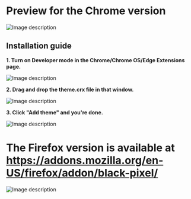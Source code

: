 # Preview for the Chrome version

![Image description](https://raw.githubusercontent.com/erayrafet/Black-Pixel-Theme-for-Chrome/master/Preview1.png)


## Installation guide
**1. Turn on Developer mode in the Chrome/Chrome OS/Edge Extensions page.**

![Image description](https://raw.githubusercontent.com/erayrafet/Black-Pixel-Theme-for-Chrome/master/Installation%20guide.png)

**2. Drag and drop the theme.crx file in that window.**
  
![Image description](https://raw.githubusercontent.com/erayrafet/Black-Pixel-Theme-for-Chrome/master/Installation%20guide%20-%202.png)

**3. Click "Add theme" and you're done.**

![Image description](https://raw.githubusercontent.com/erayrafet/Black-Pixel-Theme-for-Chrome/master/Installation%20guide%20-%203.png)


# The Firefox version is available at https://addons.mozilla.org/en-US/firefox/addon/black-pixel/


![Image description](https://raw.githubusercontent.com/erayrafet/Black-Pixel-Theme-for-Chrome/master/Preview2.png)
